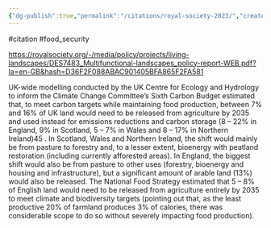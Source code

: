 ```yaml
---
{"dg-publish":true,"permalink":"/citations/royal-society-2023/","created":"2024-12-18T18:19:12.447+00:00","updated":"2025-09-28T23:48:31.814+01:00"}
---
```


#citation #food_security 

https://royalsociety.org/-/media/policy/projects/living-landscapes/DES7483_Multifunctional-landscapes_policy-report-WEB.pdf?la=en-GB&hash=D36F2F088ABAC901405BFA865F2FA581

UK-wide
modelling conducted by the UK Centre for
Ecology and Hydrology to inform the Climate
Change Committee’s Sixth Carbon Budget
estimated that, to meet carbon targets while
maintaining food production, between 7% and
16% of UK land would need to be released
from agriculture by 2035 and used instead
for emissions reductions and carbon storage
(8 – 22% in England, 9% in Scotland, 5 – 7%
in Wales and 8 – 17% in Northern Ireland)45
. In
Scotland, Wales and Northern Ireland, the shift
would mainly be from pasture to forestry and,
to a lesser extent, bioenergy with peatland
restoration (including currently afforested
areas). In England, the biggest shift would
also be from pasture to other uses (forestry,
bioenergy and housing and infrastructure),
but a significant amount of arable land (13%)
would also be released. The National Food
Strategy estimated that 5 – 8% of English land
would need to be released from agriculture
entirely by 2035 to meet climate and
biodiversity targets (pointing out that, as the
least productive 20% of farmland produces
3% of calories, there was considerable
scope to do so without severely impacting
food production).